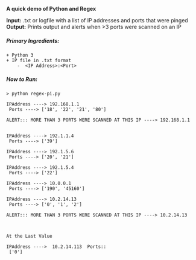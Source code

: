 **A quick demo of Python and Regex**  

**Input:** .txt or logfile with a list of IP addresses and ports that were pinged  
**Output:** Prints output and alerts when >3 ports were scanned on an IP  

##### Primary Ingredients: 
    + Python 3
    + IP file in .txt format
        -  <IP Address>:<Port>
 
##### How to Run:
````
> python regex-pi.py

IPAddress ----> 192.168.1.1
 Ports ----> ['18', '22', '21', '80']

ALERT::: MORE THAN 3 PORTS WERE SCANNED AT THIS IP ----> 192.168.1.1


IPAddress ----> 192.1.1.4
 Ports ----> ['39']

IPAddress ----> 192.1.5.6
 Ports ----> ['20', '21']

IPAddress ----> 192.1.5.4
 Ports ----> ['22']

IPAddress ----> 10.0.0.1
 Ports ----> ['190', '45160']

IPAddress ----> 10.2.14.13
 Ports ----> ['0', '1', '2']

ALERT::: MORE THAN 3 PORTS WERE SCANNED AT THIS IP ----> 10.2.14.13



At the Last Value

IPAddress ---->  10.2.14.113  Ports::
 ['0']

````
